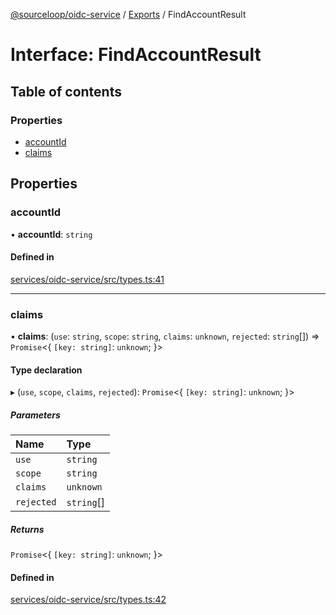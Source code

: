 [@sourceloop/oidc-service](../README.md) / [Exports](../modules.md) / FindAccountResult

# Interface: FindAccountResult

## Table of contents

### Properties

- [accountId](FindAccountResult.md#accountid)
- [claims](FindAccountResult.md#claims)

## Properties

### accountId

• **accountId**: `string`

#### Defined in

[services/oidc-service/src/types.ts:41](https://github.com/sourcefuse/loopback4-microservice-catalog/blob/93a7f917/services/oidc-service/src/types.ts#L41)

___

### claims

• **claims**: (`use`: `string`, `scope`: `string`, `claims`: `unknown`, `rejected`: `string`[]) => `Promise`<{ `[key: string]`: `unknown`;  }\>

#### Type declaration

▸ (`use`, `scope`, `claims`, `rejected`): `Promise`<{ `[key: string]`: `unknown`;  }\>

##### Parameters

| Name | Type |
| :------ | :------ |
| `use` | `string` |
| `scope` | `string` |
| `claims` | `unknown` |
| `rejected` | `string`[] |

##### Returns

`Promise`<{ `[key: string]`: `unknown`;  }\>

#### Defined in

[services/oidc-service/src/types.ts:42](https://github.com/sourcefuse/loopback4-microservice-catalog/blob/93a7f917/services/oidc-service/src/types.ts#L42)
